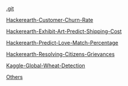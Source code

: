 [.git](./.git)
[Hackerearth-Customer-Churn-Rate](./Hackerearth-Customer-Churn-Rate)
[Hackerearth-Exhibit-Art-Predict-Shipping-Cost](./Hackerearth-Exhibit-Art-Predict-Shipping-Cost)
[Hackerearth-Predict-Love-Match-Percentage](./Hackerearth-Predict-Love-Match-Percentage)
[Hackerearth-Resolving-Citizens-Grievances](./Hackerearth-Resolving-Citizens-Grievances)
[Kaggle-Global-Wheat-Detection](./Kaggle-Global-Wheat-Detection)
[Others](./Others)

